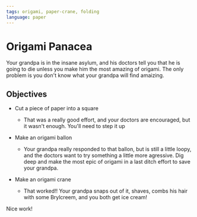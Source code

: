 ```yaml
---
tags: origami, paper-crane, folding
language: paper
---
```



# Origami Panacea

Your grandpa is in the insane asylum, and his doctors tell you that he is going to die unless you make him the most amazing of origami. The only problem is you don't know what your grandpa will find amaizing. 

## Objectives
* Cut a piece of paper into a square

  * That was a really good effort, and your doctors are encouraged, but it wasn't enough. You'll need to step it up 

* Make an origami ballon

  * Your grandpa really responded to that ballon, but is still a little loopy, and the doctors want to try something a little more agressive. Dig deep and make the most epic of origami in a last ditch effort to save your grandpa.

* Make an origami crane

  * That worked!! Your grandpa snaps out of it, shaves, combs his hair with some Brylcreem, and you both get ice cream! 

Nice work! 





